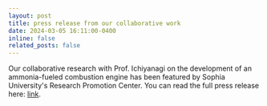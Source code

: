 ```yaml
---
layout: post
title: press release from our collaborative work
date: 2024-03-05 16:11:00-0400
inline: false
related_posts: false
---
```


Our collaborative research with Prof. Ichiyanagi on the development of an ammonia-fueled combustion engine has been featured by Sophia University's Research Promotion Center.  You can read the full press release here: <a href="https://www.sophia.ac.jp/eng/article/news/release/release20240305/">link</a>.  
